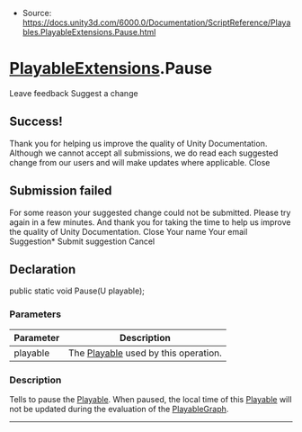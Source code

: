 * Source: https://docs.unity3d.com/6000.0/Documentation/ScriptReference/Playables.PlayableExtensions.Pause.html

#  [PlayableExtensions](https://docs.unity3d.com/6000.0/Documentation/ScriptReference/Playables.PlayableExtensions.html).Pause
Leave feedback
Suggest a change
## Success!
Thank you for helping us improve the quality of Unity Documentation. Although we cannot accept all submissions, we do read each suggested change from our users and will make updates where applicable.
Close
## Submission failed
For some reason your suggested change could not be submitted. Please <a>try again</a> in a few minutes. And thank you for taking the time to help us improve the quality of Unity Documentation.
Close
Your name Your email Suggestion* Submit suggestion
Cancel
## Declaration
public static void Pause(U playable); 
### Parameters
Parameter | Description  
---|---  
playable | The [Playable](https://docs.unity3d.com/6000.0/Documentation/ScriptReference/Playables.Playable.html) used by this operation.  
### Description
Tells to pause the [Playable](https://docs.unity3d.com/6000.0/Documentation/ScriptReference/Playables.Playable.html).
When paused, the local time of this [Playable](https://docs.unity3d.com/6000.0/Documentation/ScriptReference/Playables.Playable.html) will not be updated during the evaluation of the [PlayableGraph](https://docs.unity3d.com/6000.0/Documentation/ScriptReference/Playables.PlayableGraph.html).
* * *
